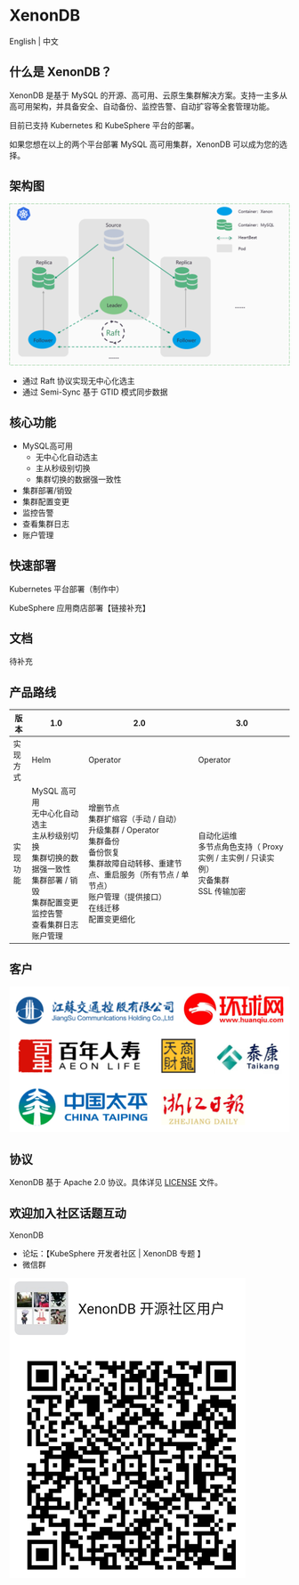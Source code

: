 
# XenonDB

English | 中文 

## 什么是 XenonDB？

XenonDB 是基于 MySQL 的开源、高可用、云原生集群解决方案。支持一主多从高可用架构，并具备安全、自动备份、监控告警、自动扩容等全套管理功能。

目前已支持 Kubernetes 和 KubeSphere 平台的部署。

如果您想在以上的两个平台部署 MySQL 高可用集群，XenonDB 可以成为您的选择。 
## 架构图

![](docs/images/XenonDB_Architecture_1.png)

- 通过 Raft 协议实现无中心化选主
- 通过 Semi-Sync 基于 GTID 模式同步数据
## 核心功能
- MySQL高可用
    - 无中心化自动选主
    - 主从秒级别切换
    - 集群切换的数据强一致性
- 集群部署/销毁
- 集群配置变更
- 监控告警
- 查看集群日志
- 账户管理
## 快速部署
Kubernetes 平台部署（制作中）

KubeSphere 应用商店部署【链接补充】
## 文档
待补充
## 产品路线

| 版本 | 1.0  | 2.0  | 3.0   |
|------|--------|--------|---------|
|  实<br>现<br>方<br>式  | Helm  | Operator | Operator |
| 实<br>现<br>功<br>能  | MySQL 高可用<br>     无中心化自动选主<br>     主从秒级别切换<br>     集群切换的数据强一致性<br>集群部署 / 销毁<br>集群配置变更<br>监控告警<br>查看集群日志<br>账户管理 |  增删节点<br>集群扩缩容（手动 / 自动）<br>升级集群 / Operator<br>集群备份<br>备份恢复<br>集群故障自动转移、重建节点、重启服务（所有节点 / 单节点）<br>账户管理（提供接口）<br>在线迁移<br>配置变更细化  |自动化运维<br>多节点角色支持（ Proxy 实例 / 主实例 / 只读实例）<br>灾备集群<br>SSL 传输加密 |

## 客户

![](docs/images/users.png)
## 协议

XenonDB 基于 Apache 2.0 协议。具体详见 [LICENSE](./LICENSE) 文件。

## 欢迎加入社区话题互动
XenonDB 

- 论坛：【KubeSphere 开发者社区 | XenonDB 专题 】
- 微信群

![](docs/images/wechat_group.png)
